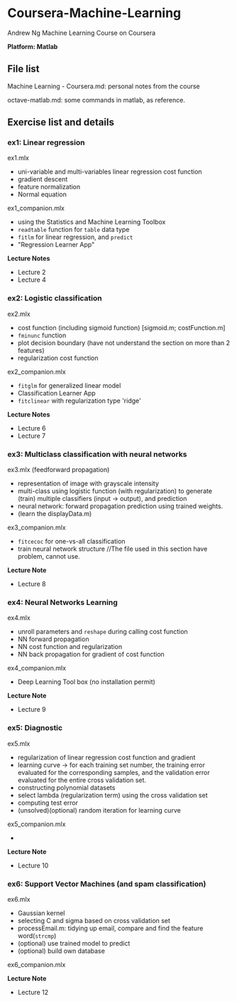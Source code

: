 # Coursera-Machine-Learning
Andrew Ng Machine Learning Course on Coursera

__Platform: Matlab__

## File list

Machine Learning - Coursera.md: personal notes from the course

octave-matlab.md: some commands in matlab, as reference.



## Exercise list and details

### ex1:  Linear regression

ex1.mlx

- uni-variable and multi-variables linear regression cost function
- gradient descent
- feature normalization
- Normal equation

ex1_companion.mlx

- using the Statistics and Machine Learning Toolbox
- `readtable` function for `table` data type
- `fitlm` for linear regression, and `predict`
- "Regression Learner App"

__Lecture Notes__

- Lecture 2
- Lecture 4

### ex2:  Logistic classification

ex2.mlx

- cost function (including sigmoid function) [sigmoid.m; costFunction.m]
- `fminunc` function
- plot decision boundary (have not understand the section on more than 2 features)
- regularization cost function

ex2_companion.mlx

- `fitglm` for generalized linear model
- Classification Learner App
- `fitclinear` with regularization type 'ridge'  

__Lecture Notes__

- Lecture 6
- Lecture 7

### ex3: Multiclass classification with neural networks

ex3.mlx (feedforward propagation)

- representation of image with grayscale intensity
- multi-class using logistic function (with regularization) to generate (train) multiple classifiers (input -> output), and prediction
- neural network: forward propagation prediction using trained weights. 
- (learn the displayData.m)

ex3_companion.mlx

- `fitcecoc` for one-vs-all classification
- train neural network structure //The file used in this section have problem, cannot use. 

__Lecture Note__

- Lecture 8

### ex4: Neural Networks Learning

ex4.mlx

- unroll parameters and `reshape` during calling cost function
- NN forward propagation
- NN cost function and regularization
- NN back propagation for gradient of cost function

ex4_companion.mlx

- Deep Learning Tool box (no installation permit)

**Lecture Note**

- Lecture 9

### ex5: Diagnostic

ex5.mlx

- regularization of linear regression cost function and gradient
- learning curve -> for each training set number, the training error evaluated for the corresponding samples, and the validation error evaluated for the entire cross validation set. 
- constructing polynomial datasets
- select lambda (regularization term) using the cross validation set
- computing test error
- (unsolved)(optional) random iteration for learning curve

ex5_companion.mlx

- 

**Lecture Note**

- Lecture 10

### ex6: Support Vector Machines (and spam classification)

ex6.mlx

- Gaussian kernel
- selecting C and sigma based on cross validation set
- processEmail.m: tidying up email, compare and find the feature word(`strcmp`)
- (optional) use trained model to predict
- (optional) build own database



ex6_companion.mlx



**Lecture Note**

- Lecture 12
